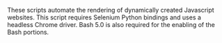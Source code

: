 These scripts automate the rendering of dynamically created Javascript websites.
This script requires Selenium Python bindings and uses a headless Chrome driver. Bash 5.0 is also required for the enabling of the Bash portions.
